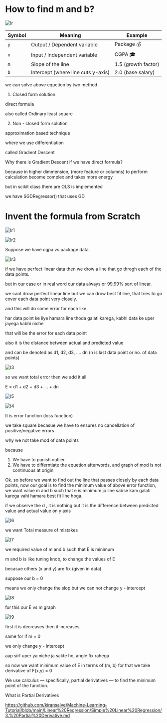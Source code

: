 #  How to find m and b?

![lr](https://github.com/user-attachments/assets/67a54634-25c7-447c-a861-d7739ea3aea8)

| Symbol | Meaning                            | Example             |
| ------ | ---------------------------------- | ------------------- |
| `y`    | Output / Dependent variable        | Package 💰          |
| `x`    | Input / Independent variable       | CGPA 🎓             |
| `m`    | Slope of the line                  | 1.5 (growth factor) |
| `b`    | Intercept (where line cuts y-axis) | 2.0 (base salary)   |


we can solve above equetion by two method

1. Closed form solution

direct formula

also called Ordinary least square

2. Non - closed form solution

approximation based technique

where we use differentiation

called Gradient Descent

Why there is Gradient Descent if we have direct formula?

because in higher dimmension, (more feature or columns) to perform calculation become complex and takes more energy

but in scikit class there are OLS is implemented

we have SGDRegressor() that uses GD

#

# Invent the formula from Scratch

![lr1](https://github.com/user-attachments/assets/4a8db174-7c50-4ed1-8651-9778a1fdd697)

![lr2](https://github.com/user-attachments/assets/fa216526-d92e-4acd-85f4-22a015c6cd0f)

Suppose we have cgpa vs package data

![lr3](https://github.com/user-attachments/assets/93c27000-68d2-46a0-9d86-57db4a98a658)

if we have perfect linear data then we drow a line that go throgh each of the data points.

but in our case or in real word our data always or 99.99% sort of linear.

we cant drow perfect linear line but we can drow best fit line, that tries to go cover each data point very closely.

and this will do some error for each like

har data point ke liye hamara line thoda galati karega, kabhi data ke uper jayega kabhi niche

that will be the error for each data point

also it is the distance between actual and predicted value

and can be denoted as d1, d2, d3, .... dn (n is last data point or no. of data points)

![l3](https://github.com/user-attachments/assets/8673c1fe-c882-4694-b562-78705adc0957)

so we want total error then we add it all

E = d1 + d2 + d3 + ... + dn

![l5](https://github.com/user-attachments/assets/86974079-6677-4645-891d-412fed82f0c9)

![l4](https://github.com/user-attachments/assets/3d49402f-2764-4937-a1bd-763b806bff9f)

It is error function (loss function)

we take square becasue we have to ensures no cancellation of positive/negative errors

why we not take mod of data points 

because 

1. We have to punish outlier
2. We have to differntiate the equetion afterwords, and graph of mod is not continuous at origin

Ok. so before we want to find out the line that passes closely by each data points, 
now our goal is to find the minimum value of above error function, 
we want value m and b such that e is minimum
jo line sabse kam galati karega vahi hamara best fit line hoga.

if we observe the d , it is nothing but it is the difference between predicted value and actual value on y axis 

![l6](https://github.com/user-attachments/assets/aeafeacc-dd50-4e97-ae3d-185dd3392327)

we want Total measure of mistakes

![l7](https://github.com/user-attachments/assets/3c59b622-a2f4-4e30-8842-5aec34895a1e)

we required value of m and b such that E is minimum

m and b is like tuning knob, to change the values of E

becasue others (x and y) are fix (given in data)


suppose our b = 0

means we only change the slop but we can not change y - intercept

![l8](https://github.com/user-attachments/assets/b1298b5a-4234-44f7-a5e3-16dbe847d18a)

for this our E vs m graph 

![l9](https://github.com/user-attachments/assets/232b4071-f676-47b9-96fd-3d101a3c6059)

first it is decreases then it increases

same for if m = 0

we only change y - intercept

aap sirf uper ya niche ja sakte ho, angle fix rahega

so now we want minimum value of E in terms of (m, b) for that we take derivative of F(x,y) = 0

We use calculus — specifically, partial derivatives — to find the minimum point of the function.

What is Partial Derivatives 

https://github.com/kiransalve/Machine-Learning-Tutorial/blob/main/Linear%20Regression/Simple%20Linear%20Regression/3.%20Partial%20Derivative.md

